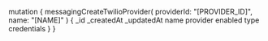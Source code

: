 mutation {
    messagingCreateTwilioProvider(
        providerId: "[PROVIDER_ID]",
        name: "[NAME]"
    ) {
        _id
        _createdAt
        _updatedAt
        name
        provider
        enabled
        type
        credentials
    }
}

